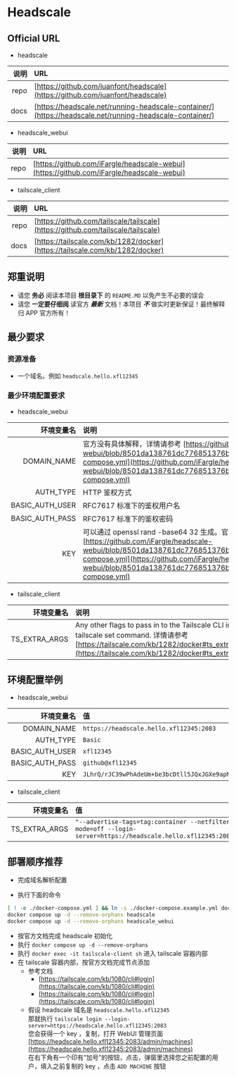 # Headscale

## Official URL

- headscale

| 说明 | URL |
|-:|:-|
|repo|[https://github.com/juanfont/headscale](https://github.com/juanfont/headscale)|
|docs|[https://headscale.net/running-headscale-container/](https://headscale.net/running-headscale-container/)|

- headscale_webui

| 说明 | URL |
|-:|:-|
|repo|[https://github.com/iFargle/headscale-webui](https://github.com/iFargle/headscale-webui)|

- tailscale_client

| 说明 | URL |
|-:|:-|
|repo|[https://github.com/tailscale/tailscale](https://github.com/tailscale/tailscale)|
|docs|[https://tailscale.com/kb/1282/docker](https://tailscale.com/kb/1282/docker)|

## 郑重说明

- 请您 **务必** 阅读本项目 **根目录下** 的 `README.MD` 以免产生不必要的误会
- 请您 **一定要仔细阅** 读官方 ***最新*** 文档！本项目 ***不*** 做实时更新保证！最终解释归 APP 官方所有！

## 最少要求

### 资源准备

- 一个域名。例如 `headscale.hello.xfl12345`

### 最少环境配置要求

- headscale_webui

| 环境变量名 | 说明 |
|-:|:-|
|DOMAIN_NAME|官方没有具体解释，详情请参考 [https://github.com/iFargle/headscale-webui/blob/8501da138761dc776851376b157b31f332b2fe0e/docker-compose.yml](https://github.com/iFargle/headscale-webui/blob/8501da138761dc776851376b157b31f332b2fe0e/docker-compose.yml)|
|AUTH_TYPE|HTTP 鉴权方式|
|BASIC_AUTH_USER|RFC7617 标准下的鉴权用户名|
|BASIC_AUTH_PASS|RFC7617 标准下的鉴权密码|
|KEY|可以通过 openssl rand -base64 32 生成。官方没有具体解释，详情请参考 [https://github.com/iFargle/headscale-webui/blob/8501da138761dc776851376b157b31f332b2fe0e/docker-compose.yml](https://github.com/iFargle/headscale-webui/blob/8501da138761dc776851376b157b31f332b2fe0e/docker-compose.yml)|

- tailscale_client

| 环境变量名 | 说明 |
|-:|:-|
|TS_EXTRA_ARGS|Any other flags to pass in to the Tailscale CLI in a tailscale set command. 详情请参考 [https://tailscale.com/kb/1282/docker#ts_extra_args](https://tailscale.com/kb/1282/docker#ts_extra_args)|

## 环境配置举例

- headscale_webui

| 环境变量名 | 值 |
|-:|:-|
|DOMAIN_NAME|`https://headscale.hello.xfl12345:2083`|
|AUTH_TYPE|`Basic`|
|BASIC_AUTH_USER|`xfl12345`|
|BASIC_AUTH_PASS|`github@xfl12345`|
|KEY|`JLhrQ/rJC39wPhAdeUm+be3bcDtll5JQxJGXe9apN04=`|

- tailscale_client

| 环境变量名 | 值 |
|-:|:-|
|TS_EXTRA_ARGS|`"--advertise-tags=tag:container --netfilter-mode=off --login-server=https://headscale.hello.xfl12345:2083"`|

## 部署顺序推荐

- 完成域名解析配置

- 执行下面的命令

```bash
[ ! -e ./docker-compose.yml ] && ln -s ./docker-compose.example.yml docker-compose.yml
docker compose up -d --remove-orphans headscale
docker compose up -d --remove-orphans headscale_webui
```

- 按官方文档完成 headscale 初始化
- 执行 `docker compose up -d --remove-orphans`
- 执行 `docker exec -it tailscale-client sh` 进入 tailscale 容器内部
- 在 tailscale 容器内部，按官方文档完成节点添加  
  - 参考文档  
    - [https://tailscale.com/kb/1080/cli#login](https://tailscale.com/kb/1080/cli#login)
    - [https://tailscale.com/kb/1080/cli#login](https://tailscale.com/kb/1080/cli#login)
  - 假设 headscale 域名是 `headscale.hello.xfl12345`  
    那就执行 `tailscale login --login-server=https://headscale.hello.xfl12345:2083`  
    您会获得一个 key ，复制，打开 WebUI 管理页面 [https://headscale.hello.xfl12345:2083/admin/machines](https://headscale.hello.xfl12345:2083/admin/machines)  
    在右下角有一个印有“加号”的按钮，点击，弹窗里选择您之前配置的用户，填入之前复制的 key ，点击 `ADD MACHINE` 按钮  
